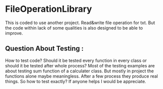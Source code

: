 # FileOperationLibrary
This is coded to use another project. Read&write file operation for txt. But the code within lack of some qualities is also designed to be able to improve.

<h2> Question About Testing :</h2>
How to test code? Should it be tested every function in every class or should it be tested after whole process? Most of the testing examples are about testing sum function of a calculater class. But mostly in project the functions alone maybe meaningless. After a few process they produce real things. So how to test exactly? If anyone helps I would be appreciate.

